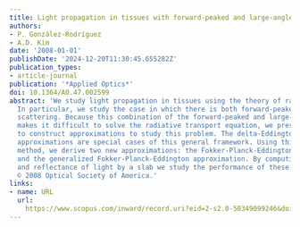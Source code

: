 ```yaml
---
title: Light propagation in tissues with forward-peaked and large-angle scattering
authors:
- P. González-Rodríguez
- A.D. Kim
date: '2008-01-01'
publishDate: '2024-12-20T11:30:45.655282Z'
publication_types:
- article-journal
publication: '*Applied Optics*'
doi: 10.1364/AO.47.002599
abstract: 'We study light propagation in tissues using the theory of radiative transport.
  In particular, we study the case in which there is both forward-peaked and large-angle
  scattering. Because this combination of the forward-peaked and large-angle scattering
  makes it difficult to solve the radiative transport equation, we present a method
  to construct approximations to study this problem. The delta-Eddington and Fokker-Planck
  approximations are special cases of this general framework. Using this approximation
  method, we derive two new approximations: the Fokker-Planck-Eddington approximation
  and the generalized Fokker-Planck-Eddington approximation. By computing the transmittance
  and reflectance of light by a slab we study the performance of these approximations.
  © 2008 Optical Society of America.'
links:
- name: URL
  url: 
    https://www.scopus.com/inward/record.uri?eid=2-s2.0-50349099246&doi=10.1364%2fAO.47.002599&partnerID=40&md5=3713b61f5b0e03fd17665033a08a3d6c
---
```

